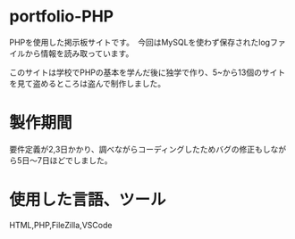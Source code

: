 # portfolio-PHP

PHPを使用した掲示板サイトです。　今回はMySQLを使わず保存されたlogファイルから情報を読み取っています。

このサイトは学校でPHPの基本を学んだ後に独学で作り、5~から13個のサイトを見て盗めるところは盗んで制作しました。

# 製作期間

要件定義が2,3日かかり、調べながらコーディングしたためバグの修正もしながら5日～7日ほどでしました。

# 使用した言語、ツール

HTML,PHP,FileZilla,VSCode
